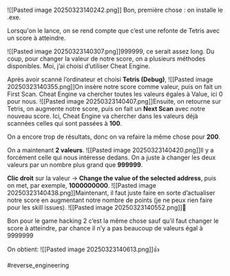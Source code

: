 ![[Pasted image 20250323140242.png]]
Bon, première chose : on installe le .exe.

Lorsqu'on le lance, on se rend compte que c’est une refonte de Tetris avec un score à atteindre.

![[Pasted image 20250323140307.png]]999999, ce serait assez long. Du coup, pour changer la valeur de notre score, on a plusieurs méthodes disponibles. Moi, j’ai choisi d’utiliser Cheat Engine.

Après avoir scanné l’ordinateur et choisi **Tetris (Debug)**,
![[Pasted image 20250323140355.png]]On insère notre score comme valeur, puis on fait un First Scan. Cheat Engine va chercher toutes les valeurs égales à Value, ici 0 pour nous.
![[Pasted image 20250323140407.png]]Ensuite, on retourne sur Tetris, on augmente notre score, puis on fait un **Next Scan** avec notre nouveau score. Ici, Cheat Engine va chercher dans les valeurs déjà scannées celles qui sont passées à **100**.

On a encore trop de résultats, donc on va refaire la même chose pour **200**.

On a maintenant **2 valeurs**.
![[Pasted image 20250323140420.png]]Il y a forcément celle qui nous intéresse dedans. On a juste à changer les deux valeurs par un nombre plus grand que **999999**.

**Clic droit** sur la valeur → **Change the value of the selected address**, puis on met, par exemple, **1000000000**.
![[Pasted image 20250323140438.png]]Maintenant, il faut juste faire en sorte d’actualiser notre score en augmentant notre nombre de points (je ne peux rien faire pour les skill issues).
![[Pasted image 20250323140552.png]]🙂

Bon pour le game hacking 2 c’est la même chose sauf qu’il faut changer le score à atteindre, par chance il n’y a pas beaucoup de valeurs égal à 9999999

On obtient:
![[Pasted image 20250323140613.png]]👍

#reverse_engineering